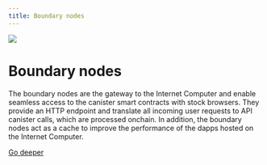 ```yaml
---
title: Boundary nodes
---
```


![](/img/how-it-works/boundary-nodes.webp)

# Boundary nodes

The boundary nodes are the gateway to the Internet Computer and enable seamless access to the canister smart contracts with stock browsers. They provide an HTTP endpoint and translate all incoming user requests to API canister calls, which are processed onchain. In addition, the boundary nodes act as a cache to improve the performance of the dapps hosted on the Internet Computer.

[Go deeper](/how-it-works/boundary-nodes/)
